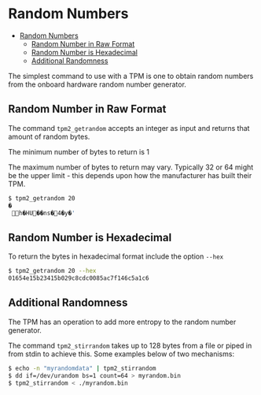 # Random Numbers
- [Random Numbers](#random-numbers)
  - [Random Number in Raw Format](#random-number-in-raw-format)
  - [Random Number is Hexadecimal](#random-number-is-hexadecimal)
  - [Additional Randomness](#additional-randomness)

The simplest command to use with a TPM is one to obtain random numbers from the onboard hardware random number generator.

## Random Number in Raw Format
The command `tpm2_getrandom` accepts an integer as input and returns that amount of random bytes.

The minimum number of bytes to return is 1

The maximum number of bytes to return may vary. Typically 32 or 64 might be the upper limit - this depends upon how the manufacturer has built their TPM.

```bash
$ tpm2_getrandom 20
�
 h�HU��ns�4�y�'
```

## Random Number is Hexadecimal
To return the bytes in hexadecimal format include the option `--hex`

```bash
$ tpm2_getrandom 20 --hex
01654e15b23415b029c8cdc0085ac7f146c5a1c6
```


## Additional Randomness   
The TPM has an operation to add more entropy to the random number generator.

The command `tpm2_stirrandom` takes up to 128 bytes from a file or piped in from stdin to achieve this. Some examples below of two mechanisms:

```bash
$ echo -n "myrandomdata" | tpm2_stirrandom
$ dd if=/dev/urandom bs=1 count=64 > myrandom.bin
$ tpm2_stirrandom < ./myrandom.bin
```
